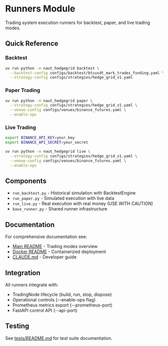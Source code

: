 # Runners Module

Trading system execution runners for backtest, paper, and live trading modes.

## Quick Reference

### Backtest
```bash
uv run python -m naut_hedgegrid backtest \
  --backtest-config configs/backtest/btcusdt_mark_trades_funding.yaml \
  --strategy-config configs/strategies/hedge_grid_v1.yaml
```

### Paper Trading
```bash
uv run python -m naut_hedgegrid paper \
  --strategy-config configs/strategies/hedge_grid_v1.yaml \
  --venue-config configs/venues/binance_futures.yaml \
  --enable-ops
```

### Live Trading
```bash
export BINANCE_API_KEY=your_key
export BINANCE_API_SECRET=your_secret

uv run python -m naut_hedgegrid live \
  --strategy-config configs/strategies/hedge_grid_v1.yaml \
  --venue-config configs/venues/binance_futures.yaml \
  --enable-ops
```

## Components

- `run_backtest.py` - Historical simulation with BacktestEngine
- `run_paper.py` - Simulated execution with live data
- `run_live.py` - Real execution with real money (USE WITH CAUTION)
- `base_runner.py` - Shared runner infrastructure

## Documentation

For comprehensive documentation see:
- [Main README](../../../README.md#trading-modes) - Trading modes overview
- [Docker README](../../../docker/README.md) - Containerized deployment
- [CLAUDE.md](../../../CLAUDE.md#build-commands) - Developer guide

## Integration

All runners integrate with:
- TradingNode lifecycle (build, run, stop, dispose)
- Operational controls (--enable-ops flag)
- Prometheus metrics export (--prometheus-port)
- FastAPI control API (--api-port)

## Testing

See [tests/README.md](../../../tests/README.md) for test suite documentation.
